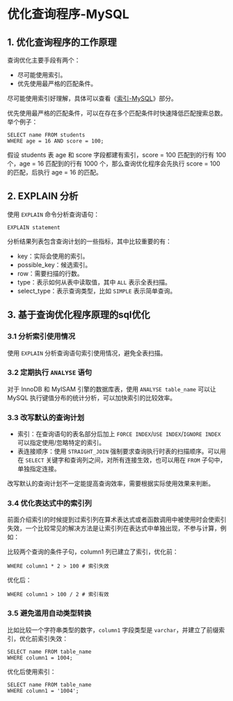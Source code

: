 # 优化查询程序-MySQL
## 1. 优化查询程序的工作原理
查询优化主要手段有两个：
* 尽可能使用索引。
* 优先使用最严格的匹配条件。

尽可能使用索引好理解，具体可以查看《[索引-MySQL](./index.md)》部分。

优先使用最严格的匹配条件，可以在存在多个匹配条件时快速降低匹配搜索总数。举个例子：
```
SELECT name FROM students
WHERE age = 16 AND score = 100;
```

假设 students 表 age 和 score 字段都建有索引，score = 100 匹配到的行有 100 个，age = 16 匹配到的行有 1000 个，那么查询优化程序会先执行 score = 100 的匹配，后执行 age = 16 的匹配。

## 2. EXPLAIN 分析
使用 `EXPLAIN` 命令分析查询语句：
```
EXPLAIN statement
```

分析结果列表包含查询计划的一些指标，其中比较重要的有：
* key：实际会使用的索引。
* possible_key：候选索引。
* row：需要扫描的行数。
* type：表示如何从表中读取值，其中 `ALL` 表示全表扫描。
* select_type：表示查询类型，比如 `SIMPLE` 表示简单查询。

## 3. 基于查询优化程序原理的sql优化
### 3.1 分析索引使用情况
使用 `EXPLAIN` 分析查询语句索引使用情况，避免全表扫描。

### 3.2 定期执行 `ANALYSE` 语句
对于 InnoDB 和 MyISAM 引擎的数据库表，使用 `ANALYSE table_name` 可以让 MySQL 执行键值分布的统计分析，可以加快索引的比较效率。

### 3.3 改写默认的查询计划
* 索引：在查询语句的表名部分后加上 `FORCE INDEX`/`USE INDEX`/`IGNORE INDEX` 可以指定使用/忽略特定的索引。
* 表连接顺序：使用 `STRAIGHT_JOIN` 强制要求查询执行时表的扫描顺序。可以用在 `SELECT` 关键字和查询列之间，对所有连接生效，也可以用在 `FROM` 子句中，单独指定连接。

改写默认的查询计划不一定能提高查询效率，需要根据实际使用效果来判断。

### 3.4 优化表达式中的索引列
前面介绍索引的时候提到过索引列在算术表达式或者函数调用中被使用时会使索引失效，一个比较常见的解决方法是让索引列在表达式中单独出现，不参与计算，例如：

比较两个查询的条件子句，column1 列已建立了索引，优化前：
```
WHERE column1 * 2 > 100 # 索引失效
```

优化后：
```
WHERE column1 > 100 / 2 # 索引有效
```

### 3.5 避免滥用自动类型转换
比如比较一个字符串类型的数字，`column1` 字段类型是 `varchar`，并建立了前缀索引，优化前索引失效：
```
SELECT name FROM table_name 
WHERE column1 = 1004;
```

优化后使用索引：
```
SELECT name FROM table_name 
WHERE column1 = '1004';
```
